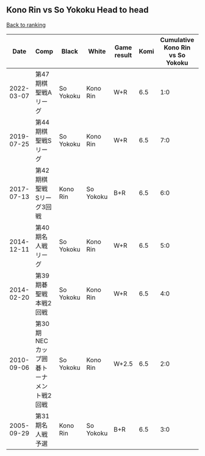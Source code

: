 ## Kono Rin vs So Yokoku Head to head

[Back to ranking](../../index.md)




| **Date** | **Comp** | **Black** | **White** | **Game result** | **Komi** | **Cumulative Kono Rin vs So Yokoku** | **Kono Rin streak** | **So Yokoku streak** | 
| --- | --- | --- | --- | --- | --- | --- | --- | --- |
| 2022-03-07 | 第47期棋聖戦Aリーグ | So Yokoku | Kono Rin | W+R | 6.5 | 1:0 | 1 | 0 | 
| 2019-07-25 | 第44期棋聖戦Sリーグ | So Yokoku | Kono Rin | W+R | 6.5 | 7:0 | 7 | 0 | 
| 2017-07-13 | 第42期棋聖戦　Sリーグ3回戦 | Kono Rin | So Yokoku | B+R | 6.5 | 6:0 | 6 | 0 | 
| 2014-12-11 | 第40期名人戦リーグ | So Yokoku | Kono Rin | W+R | 6.5 | 5:0 | 5 | 0 | 
| 2014-02-20 | 第39期碁聖戦本戦2回戦 | So Yokoku | Kono Rin | W+R | 6.5 | 4:0 | 4 | 0 | 
| 2010-09-06 | 第30期NECカップ囲碁トーナメント戦2回戦 | So Yokoku | Kono Rin | W+2.5 | 6.5 | 2:0 | 2 | 0 | 
| 2005-09-29 | 第31期名人戦予選 | Kono Rin | So Yokoku | B+R | 6.5 | 3:0 | 3 | 0 |




